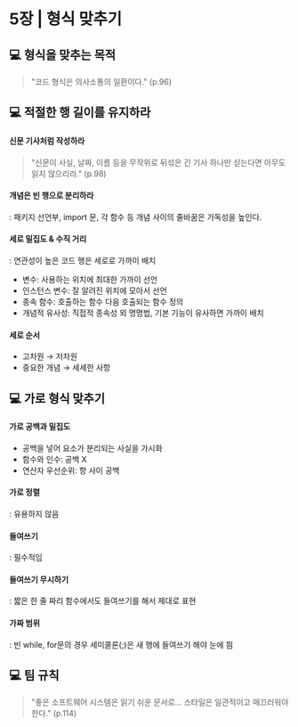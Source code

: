 # 5장 | 형식 맞추기

## 💻 형식을 맞추는 목적

> "코드 형식은 의사소통의 일환이다." (p.96)

## 💻 적절한 행 길이를 유지하라

#### 신문 기사처럼 작성하라
> "신문이 사실, 날짜, 이름 등을 무작위로 뒤섞은 긴 기사 하나만 싣는다면 아무도 읽지 않으리라." (p.98)

#### 개념은 빈 행으로 분리하라<br>
: 패키지 선언부, import 문, 각 함수 등 개념 사이의 줄바꿈은 가독성을 높인다.

#### 세로 밀집도 & 수직 거리
: 연관성이 높은 코드 행은 세로로 가까이 배치
* 변수: 사용하는 위치에 최대한 가까이 선언
* 인스턴스 변수: 잘 알려진 위치에 모아서 선언
* 종속 함수: 호출하는 함수 다음 호출되는 함수 정의
* 개념적 유사성: 직접적 종속성 외 명명법, 기본 기능이 유사하면 가까이 배치

#### 세로 순서
* 고차원 → 저차원
* 중요한 개념 → 세세한 사항

## 💻 가로 형식 맞추기

#### 가로 공백과 밀집도
* 공백을 넣어 요소가 분리되는 사실을 가시화
* 함수와 인수: 공백 X
* 연산자 우선순위: 항 사이 공백

#### 가로 정렬
: 유용하지 않음

#### 들여쓰기
: 필수적임

#### 들여쓰기 무시하기
: 짧은 한 줄 짜리 함수에서도 들여쓰기를 해서 제대로 표현

#### 가짜 범위
: 빈 while, for문의 경우 세미콜론(;)은 새 행에 들여쓰기 해야 눈에 띔

## 💻 팀 규칙

> "좋은 소프트웨어 시스템은 읽기 쉬운 문서로... 스타일은 일관적이고 매끄러워야 한다." (p.114)

